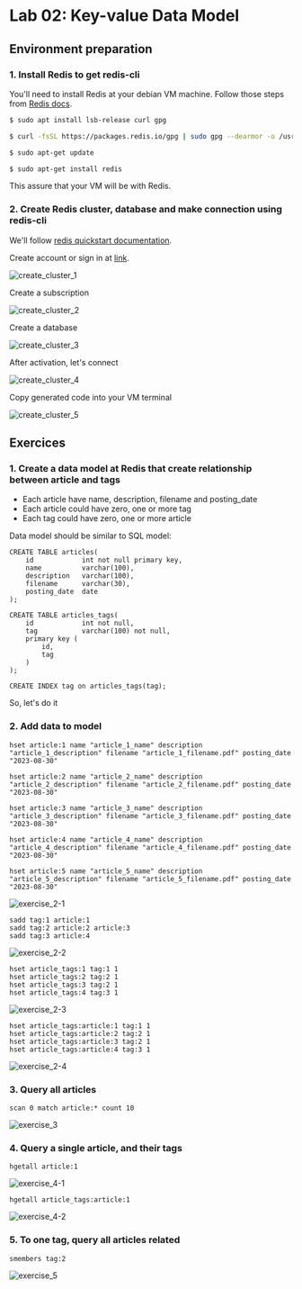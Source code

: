 # Lab 02: Key-value Data Model

## Environment preparation

### 1. Install Redis to get redis-cli

You'll need to install Redis at your debian VM machine. Follow those steps from [Redis docs](https://redis.io/docs/getting-started/installation/install-redis-on-linux/).

```bash
$ sudo apt install lsb-release curl gpg

$ curl -fsSL https://packages.redis.io/gpg | sudo gpg --dearmor -o /usr/share/keyrings/redis-archive-keyring.gpg

$ sudo apt-get update

$ sudo apt-get install redis
```

This assure that your VM will be with Redis.

### 2. Create Redis cluster, database and make connection using redis-cli

We'll follow [redis quickstart documentation](https://docs.redis.com/latest/rc/rc-quickstart/). 

Create account or sign in at [link](https://app.redislabs.com/).

![create_cluster_1](imgs/create_cluster_1.png)

Create a subscription

![create_cluster_2](imgs/create_cluster_2.png)

Create a database

![create_cluster_3](imgs/create_cluster_3.png)

After activation, let's connect 

![create_cluster_4](imgs/create_cluster_4.png)

Copy generated code into your VM terminal

![create_cluster_5](imgs/create_cluster_5.png)



## Exercices

###  1. Create a data model at Redis that create relationship between article and tags

- Each article have name, description, filename and posting_date
- Each article could have zero, one or more tag
- Each tag could have zero, one or more article

Data model should be similar to SQL model:

```
CREATE TABLE articles(
    id            int not null primary key,
    name          varchar(100),
    description   varchar(100),
    filename      varchar(30),
    posting_date  date
);

CREATE TABLE articles_tags(
    id            int not null,
    tag           varchar(100) not null,
    primary key (
        id,
        tag
    )   
);

CREATE INDEX tag on articles_tags(tag);
```

So, let's do it


###  2. Add data to model


```
hset article:1 name "article_1_name" description "article_1_description" filename "article_1_filename.pdf" posting_date "2023-08-30"

hset article:2 name "article_2_name" description "article_2_description" filename "article_2_filename.pdf" posting_date "2023-08-30"

hset article:3 name "article_3_name" description "article_3_description" filename "article_3_filename.pdf" posting_date "2023-08-30"

hset article:4 name "article_4_name" description "article_4_description" filename "article_4_filename.pdf" posting_date "2023-08-30"

hset article:5 name "article_5_name" description "article_5_description" filename "article_5_filename.pdf" posting_date "2023-08-30"
```

![exercise_2-1](imgs/exercise_2-1.png)

```
sadd tag:1 article:1
sadd tag:2 article:2 article:3
sadd tag:3 article:4
```

![exercise_2-2](imgs/exercise_2-2.png)

```
hset article_tags:1 tag:1 1
hset article_tags:2 tag:2 1
hset article_tags:3 tag:2 1
hset article_tags:4 tag:3 1
```

![exercise_2-3](imgs/exercise_2-3.png)

```
hset article_tags:article:1 tag:1 1
hset article_tags:article:2 tag:2 1
hset article_tags:article:3 tag:2 1
hset article_tags:article:4 tag:3 1
```

![exercise_2-4](imgs/exercise_2-4.png)

###  3. Query all articles

```
scan 0 match article:* count 10
```

![exercise_3](imgs/exercise_3.png)

###  4. Query a single article, and their tags

```
hgetall article:1
```
![exercise_4-1](imgs/exercise_4-1.png)

```
hgetall article_tags:article:1
```
![exercise_4-2](imgs/exercise_4-2.png)

###  5. To one tag, query all articles related

```
smembers tag:2
```
![exercise_5](imgs/exercise_5.png)
